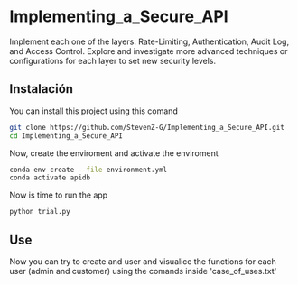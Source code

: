 # Implementing_a_Secure_API
Implement each one of the layers: Rate-Limiting, Authentication, Audit Log, and Access Control. Explore and investigate more advanced techniques or configurations for each layer to set new security levels.  

## Instalación

You can install this project using this comand
```bash
git clone https://github.com/StevenZ-G/Implementing_a_Secure_API.git
cd Implementing_a_Secure_API
```

Now, create the enviroment and activate the enviroment

```bash
conda env create --file environment.yml
conda activate apidb
```

Now is time to run the app

```bash
python trial.py
```
## Use 
Now you can try to create and user and visualice the functions for each user (admin and customer) using the comands inside 'case_of_uses.txt' 